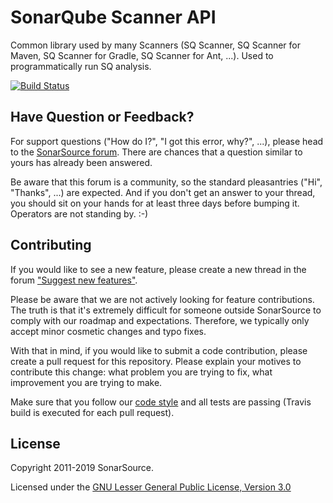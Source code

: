 SonarQube Scanner API
=====================

Common library used by many Scanners (SQ Scanner, SQ Scanner for Maven, SQ Scanner for Gradle, SQ Scanner for Ant, ...). Used to programmatically run SQ analysis.

[![Build Status](https://travis-ci.org/SonarSource/sonar-scanner-api.svg?branch=master)](https://travis-ci.org/SonarSource/sonar-scanner-api)

Have Question or Feedback?
--------------------------

For support questions ("How do I?", "I got this error, why?", ...), please head to the [SonarSource forum](https://community.sonarsource.com/c/help). There are chances that a question similar to yours has already been answered. 

Be aware that this forum is a community, so the standard pleasantries ("Hi", "Thanks", ...) are expected. And if you don't get an answer to your thread, you should sit on your hands for at least three days before bumping it. Operators are not standing by. :-)


Contributing
------------

If you would like to see a new feature, please create a new thread in the forum ["Suggest new features"](https://community.sonarsource.com/c/suggestions/features).

Please be aware that we are not actively looking for feature contributions. The truth is that it's extremely difficult for someone outside SonarSource to comply with our roadmap and expectations. Therefore, we typically only accept minor cosmetic changes and typo fixes.

With that in mind, if you would like to submit a code contribution, please create a pull request for this repository. Please explain your motives to contribute this change: what problem you are trying to fix, what improvement you are trying to make.

Make sure that you follow our [code style](https://github.com/SonarSource/sonar-developer-toolset#code-style) and all tests are passing (Travis build is executed for each pull request).


License
-------

Copyright 2011-2019 SonarSource.

Licensed under the [GNU Lesser General Public License, Version 3.0](http://www.gnu.org/licenses/lgpl.txt)